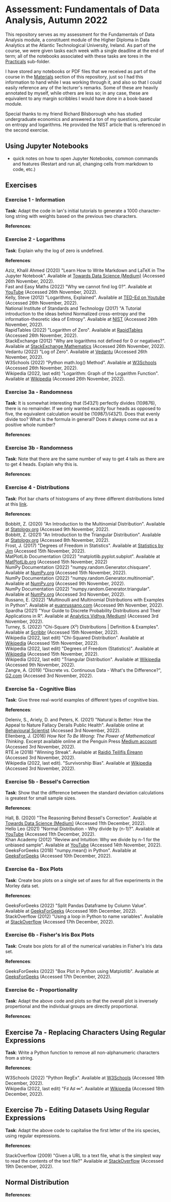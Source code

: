 # Assessment: Fundamentals of Data Analysis, Autumn 2022

This repository serves as my assessment for the Fundamentals of Data Analysis module, a constituent module of the Higher Diploma in Data Analytics at the Atlantic Technological University, Ireland. As part of the course, we were given tasks each week with a single deadline at the end of term; all of the notebooks associated with these tasks are tores in the [Practicals](practicals) sub-folder.

I have stored any notebooks or PDF files that we received as part of the course in the [Materials](materials) section of this repository, just so I had this information to hand while I was working through it, and also so that I could easily reference any of the lecturer's remarks. Some of these are heavily annotated by myself, while others are less so; in any case, these are equivalent to any margin scribbles I would have done in a book-based module.

Special thanks to my friend Richard Bilsborough who has studied undergraduate economics and answered a ton of my questions, particular on entropy and logarithms. He provided the NIST article that is referenced in the second exercise.

## Using Jupyter Notebooks

- quick notes on how to open Jupyter Notebooks, common commands and features (Restart and run all, changing cells from markdown to code, etc.)

## Exercises

### **Exercise 1 - Information**

**Task**: Adapt the code in Ian's initial tutorials to generate a 1000 character-long string with weights based on the previous two characters.

**References**:

### **Exercise 2 - Logarithms**

**Task**: Explain why the log of zero is undefined.

**References**:

Aziz, Khalil Ahmed (2020) "Learn How to Write Markdown and LaTeX in The Jupyter Notebook". Available at [Towards Data Science (Medium)](https://towardsdatascience.com/write-markdown-latex-in-the-jupyter-notebook-10985edb91fd) (Accessed 26th November, 2022).
\
Fast and Easy Maths (2022) "Why we cannot find log 0?". Available at [YouTube](https://www.vedantu.com/maths/value-of-log-0) (Accessed 26th November, 2022).
\
Kelly, Steve (2012) "Logarithms, Explained". Available at [TED-Ed on Youtube](https://www.youtube.com/watch?v=zzu2POfYv0Y) (Accessed 26th November, 2022).
\
National Institute of Standards and Technology (2017) "A Tutorial introduction to the ideas behind Normalized cross-entropy and the information-theoretic idea of Entropy". Available at [NIST](https://www.nist.gov/system/files/documents/2017/11/30/nce.pdf) (Accessed 26th November, 2022).
\
RapidTables (2022) "Logarithm of Zero". Available at [RapidTables](https://www.rapidtables.com/math/algebra/logarithm/Logarithm_of_0.html) (Accessed 26th November, 2022).
\
StackExchange (2012) "Why are logarithms not defined for 0 or negatives?". Available at [StackExchange Mathematics](https://math.stackexchange.com/questions/116622/why-are-logarithms-not-defined-for-0-and-negatives) (Accessed 26th November, 2022).
\
Vedantu (2022) "Log of Zero". Available at [Vedantu](https://www.vedantu.com/maths/value-of-log-0) (Accessed 26th November, 2022).
\
W3Schools (2022) "Python math.log() Method". Available at [W3Schools](https://www.w3schools.com/python/ref_math_log.asp) (Accessed 26th November, 2022).
\
Wikipedia (2022, last edit) "Logarithm: Graph of the Logarithm Function". Available at [Wikipedia](https://en.wikipedia.org/wiki/Logarithm#Graph_of_the_logarithm_function) (Accessed 26th November, 2022).

### **Exercise 3a - Randomness**

**Task**: It is somewhat interesting that (5*4*3*2*1) perfectly divides (10*9*8*7*6), there is no remainder. If we only wanted exactly four heads as opposed to five, the equivalent calculation would be (10*9*8*7)/(4*3*2*1). Does that evenly divide too? What is the formula in general? Does it always come out as a positive whole number?

**References**:

### **Exercise 3b - Randomness**

**Task**: Note that there are the same number of way to get 4 tails as there are to get 4 heads. Explain why this is.

**References**:

### **Exercise 4 - Distributions**

**Task**: Plot bar charts of histograms of any three different distributions listed at this [link](https://numpy.org/doc/stable/reference/random/generator.html#distributions).

**References**:

Bobbitt, Z. (2020) "An Introduction to the Multinomial Distribution". Available at [Statology.org](https://www.statology.org/multinomial-distribution/) (Accessed 9th November, 2022).
\
Bobbitt, Z. (2021) "An Introduction to the Triangular Distribution". Available at [Statology.org](https://www.statology.org/triangular-distribution/) (Accessed 8th November, 2022).
\
Frost, J. (2017) "Degrees of Freedom in Statistics". Available at [Statistics by Jim](https://statisticsbyjim.com/hypothesis-testing/degrees-freedom-statistics/) (Accessed 15th November, 2022).
\
MatPlotLib Documentation (2022) "matplotlib.pyplot.subplot". Available at [MatPlotLib.org](https://matplotlib.org/stable/api/_as_gen/matplotlib.pyplot.subplot.html) (Accessed 15th November, 2022)
\
NumPy Documentation (2022) "numpy.random.Generator.chisquare". Available at [NumPy.org](https://numpy.org/doc/stable/reference/random/generated/numpy.random.Generator.chisquare.html) (Accessed 15th November, 2022).
\
NumPy Documentation (2022) "numpy.random.Generator.multinomial". Available at [NumPy.org](https://numpy.org/doc/stable/reference/random/generated/numpy.random.Generator.multinomial.html) (Accessed 9th November, 2022).
\
NumPy Documentation (2022) "numpy.random.Generator.triangular". Available at [NumPy.org](https://numpy.org/doc/stable/reference/random/generated/numpy.random.Generator.triangular.html) (Accessed 3rd November, 2022).
\
Russano, E. (2022) "Multinoulli and Multinomial Distributions with Examples in Python". Available at [euanrussano.com](https://www.euanrussano.com/post/probability/multinoulli_multinomial/) (Accessed 9th November, 2022).
\
Spardha (2021) "Your Guide to Discrete Probability Distributions and Their Applications in R". Available at [Analytics Vidhya (Medium)](https://medium.com/analytics-vidhya/7-types-of-discrete-probability-distributions-and-their-applications-in-r-ba5e2e263bd5) (Accessed 3rd November, 2022).
\
Turney, S. (2022) "Chi-Square (Χ²) Distributions | Definition & Examples". Available at [Scribbr](https://www.scribbr.com/statistics/chi-square-distributions/) (Accessed 15th November, 2022).
\
Wikipedia (2022, last edit) "Chi-Squared Distribution". Available at [Wikipedia](https://en.wikipedia.org/wiki/Chi-squared_distribution) (Accessed 15th November, 2022).
\
Wikipedia (2022, last edit) "Degrees of Freedom (Statistics)". Available at [Wikipedia](https://simple.wikipedia.org/wiki/Degrees_of_freedom_(statistics)) (Accessed 15th November, 2022).
\
Wikipedia (2022, last edit) "Triangular Distribution". Available at [Wikipedia](https://en.wikipedia.org/wiki/Triangular_distribution) (Accessed 9th November, 2022).
\
Zangre, A. (2019) "Discrete vs. Continuous Data - What's the Difference?", [G2.com](https://www.g2.com/articles/discrete-vs-continuous-data) (Accessed 3rd November, 2022).

### **Exercise 5a - Cognitive Bias**

**Task**: Give three real-world examples of different types of cognitive bias.

**References**:

Deleniv, S., Ariely, D. and Peters, K. (2021) "Natural is Better: How the Appeal to Nature Fallacy Derails Public Health". Available online at [Behavioural Scientist](https://behavioralscientist.org/natural-is-better-how-the-naturalistic-fallacy-derails-public-health/) (Accessed 3rd November, 2022).
\
Ellenberg, J. (2016) _How Not To Be Wrong: The Power of Mathematical Thinking_. Excerpt available online at the Penguin Press [Medium account](https://medium.com/@penguinpress/an-excerpt-from-how-not-to-be-wrong-by-jordan-ellenberg-664e708cfc3d) (Accessed 3rd November, 2022).
\
RTÉ.ie (2018) "Winning Streak". Available at [Raidió Teilifís Éireann](https://www.rte.ie/tv/programmes/932584-winning-streak/) (Accessed 3rd November, 2022).
\
Wikipedia (2022, last edit). "Survivorship Bias". Available at [Wikipedia](https://en.wikipedia.org/wiki/Survivorship_bias) (Accessed 3rd November, 2022).

### **Exercise 5b - Bessel's Correction**

**Task**: Show that the difference between the standard deviation calculations is greatest for small sample sizes.

**References**:

Hall, B. (2020) "The Reasoning Behind Bessel's Correction". Available at [Towards Data Science (Medium)](https://towardsdatascience.com/the-reasoning-behind-bessels-correction-n-1-eeea25ec9bc9) (Accessed 11th December, 2022).
\
Hello Leo (2021) "Normal Distribution - Why divide by (n-1)?". Available at [YouTube](https://www.youtube.com/watch?v=YkXSjFY2mHM) (Accessed 11th December, 2022).
\
Khan Academy (2012) "Review and Intuition: Why we divide by n-1 for the unbiased sample". Available at [YouTube](https://www.youtube.com/watch?v=KkaU2ur3Ymw) (Accessed 14th November, 2022).
\
GeeksForGeeks (2018) "numpy.mean() in Python". Available at [GeeksForGeeks](https://www.geeksforgeeks.org/numpy-mean-in-python/) (Accessed 10th December, 2022).

### **Exercise 6a - Box Plots**

**Task**: Create box plots on a single set of axes for all five experiments in the Morley data set.

**References**:

GeeksForGeeks (2022) "Split Pandas Dataframe by Column Value". Available at [GeeksForGeeks](https://www.geeksforgeeks.org/split-pandas-dataframe-by-column-value/) (Accessed 16th December, 2022).
\
StackOverflow (2012) "Using a loop in Python to name variables". Available at [StackOverflow](https://stackoverflow.com/questions/13603215/using-a-loop-in-python-to-name-variables) (Accessed 17th December, 2022).

### **Exercise 6b - Fisher's Iris Box Plots**

**Task**: Create box plots for all of the numerical variables in Fisher's Iris data set.

**References**:

GeeksForGeeks (2022) "Box Plot in Python using Matplotlib". Available at [GeeksForGeeks](https://www.geeksforgeeks.org/box-plot-in-python-using-matplotlib/) (Accessed 17th December, 2022).

### **Exercise 6c - Proportionality**

**Task**: Adapt the above code and plots so that the overall plot is inversely propertional and the individual groups are directly proportional.

**References**:

## Exercise 7a - Replacing Characters Using Regular Expressions

**Task**: Write a Python function to remove all non-alphanumeric characters from a string.

**References**:

W3Schools (2022) "Python RegEx". Available at [W3Schools](https://www.w3schools.com/python/python_regex.asp#sub) (Accessed 18th December, 2022).
\
Wikipedia (2022, last edit) "F♯ A♯ ∞". Available at [Wikipedia](https://en.wikipedia.org/wiki/F%E2%99%AF_A%E2%99%AF_%E2%88%9E) (Accessed 18th December, 2022).

## Exercise 7b - Editing Datasets Using Regular Expressions

**Task**: Adapt the above code to capitalise the first letter of the iris species, using regular expressions.

**References**:

StackOverflow (2009) "Given a URL to a text file, what is the simplest way to read the contents of the text file?" Available at [StackOverflow](https://stackoverflow.com/a/1393367) (Accessed 19th December, 2022).

## **Normal Distribution**

**References**:
